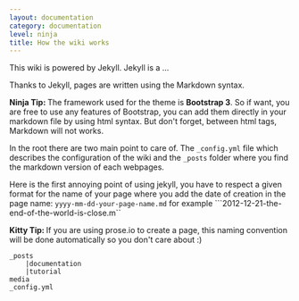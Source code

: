 ```yaml
---
layout: documentation
category: documentation
level: ninja
title: How the wiki works
---
```


This wiki is powered by Jekyll. Jekyll is a  ...


Thanks to Jekyll, pages are written using the Markdown syntax.

<div class="alert alert-info">
    <strong>Ninja Tip: </strong>
    The framework used for the theme is <strong>Bootstrap 3</strong>. So if want, you are free to use any features of Bootstrap, you can add them directly in your markdown file by using html syntax. But don't forget, between html tags, Markdown will not works.
</div>


In the root there are two main point to care of. The ```_config.yml``` file which describes the configuration of the wiki and the ```_posts``` folder where you find the markdown version of each webpages.

Here is the first annoying point of using jekyll, you have to respect a given format for the name of your page where you add the date of creation in the page name: ```yyyy-mm-dd-your-page-name.md``` for example ```2012-12-21-the-end-of-the-world-is-close.m``

<div class="alert alert-success">
    <strong>Kitty Tip: </strong>
    If you are using prose.io to create a page, this naming convention will be done automatically so you don't care about :)
</div>

```console
_posts
    |documentation
    |tutorial
media
_config.yml
```
